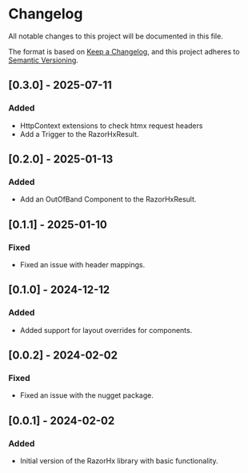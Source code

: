 ﻿# Changelog

All notable changes to this project will be documented in this file.

The format is based on [Keep a Changelog](https://keepachangelog.com/en/1.0.0/), and this project adheres to [Semantic Versioning](https://semver.org/).

## [0.3.0] - 2025-07-11

### Added

- HttpContext extensions to check htmx request headers
- Add a Trigger to the RazorHxResult.

## [0.2.0] - 2025-01-13

### Added

- Add an OutOfBand Component to the RazorHxResult.

## [0.1.1] - 2025-01-10

### Fixed

- Fixed an issue with header mappings.

## [0.1.0] - 2024-12-12

### Added

- Added support for layout overrides for components.

## [0.0.2] - 2024-02-02

### Fixed

- Fixed an issue with the nugget package.

## [0.0.1] - 2024-02-02

### Added

- Initial version of the RazorHx library with basic functionality.
